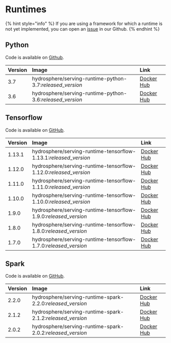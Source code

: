 # Runtimes

{% hint style="info" %}
If you are using a framework for which a runtime is not yet implemented, you can open an [issue](https://github.com/Hydrospheredata/hydro-serving/issues/new) in our Github.
{% endhint %}

## Python

Code is available on [Github](https://github.com/Hydrospheredata/hydro-serving-python).

| Version | Image | Link |
| :--- | :--- | :--- |
| 3.7 | hydrosphere/serving-runtime-python-3.7:$released\_version$ | [Docker Hub](https://hub.docker.com/r/hydrosphere/serving-runtime-python-3.7) |
| 3.6 | hydrosphere/serving-runtime-python-3.6:$released\_version$ | [Docker Hub](https://hub.docker.com/r/hydrosphere/serving-runtime-python-3.6) |

## Tensorflow

Code is available on [GitHub](https://github.com/Hydrospheredata/hydro-serving-tensorflow).

| Version | Image | Link |
| :--- | :--- | :--- |
| 1.13.1 | hydrosphere/serving-runtime-tensorflow-1.13.1:$released\_version$ | [Docker Hub](https://hub.docker.com/r/hydrosphere/serving-runtime-tensorflow-1.13.1) |
| 1.12.0 | hydrosphere/serving-runtime-tensorflow-1.12.0:$released\_version$ | [Docker Hub](https://hub.docker.com/r/hydrosphere/serving-runtime-tensorflow-1.12.0) |
| 1.11.0 | hydrosphere/serving-runtime-tensorflow-1.11.0:$released\_version$ | [Docker Hub](https://hub.docker.com/r/hydrosphere/serving-runtime-tensorflow-1.11.0) |
| 1.10.0 | hydrosphere/serving-runtime-tensorflow-1.10.0:$released\_version$ | [Docker Hub](https://hub.docker.com/r/hydrosphere/serving-runtime-tensorflow-1.10.0) |
| 1.9.0 | hydrosphere/serving-runtime-tensorflow-1.9.0:$released\_version$ | [Docker Hub](https://hub.docker.com/r/hydrosphere/serving-runtime-tensorflow-1.9.0) |
| 1.8.0 | hydrosphere/serving-runtime-tensorflow-1.8.0:$released\_version$ | [Docker Hub](https://hub.docker.com/r/hydrosphere/serving-runtime-tensorflow-1.8.0) |
| 1.7.0 | hydrosphere/serving-runtime-tensorflow-1.7.0:$released\_version$ | [Docker Hub](https://hub.docker.com/r/hydrosphere/serving-runtime-tensorflow-1.7.0) |

## Spark

Code is available on [GitHub](https://github.com/Hydrospheredata/hydro-serving-spark).

| Version | Image | Link |
| :--- | :--- | :--- |
| 2.2.0 | hydrosphere/serving-runtime-spark-2.2.0:$released\_version$ | [Docker Hub](https://hub.docker.com/r/hydrosphere/serving-runtime-spark-2.2.0) |
| 2.1.2 | hydrosphere/serving-runtime-spark-2.1.2:$released\_version$ | [Docker Hub](https://hub.docker.com/r/hydrosphere/serving-runtime-spark-2.1.2) |
| 2.0.2 | hydrosphere/serving-runtime-spark-2.0.2:$released\_version$ | [Docker Hub](https://hub.docker.com/r/hydrosphere/serving-runtime-spark-2.0.2) |

